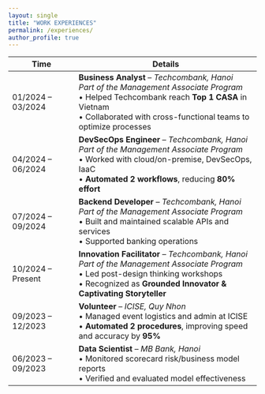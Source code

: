 ```yaml
---
layout: single
title: "WORK EXPERIENCES"
permalink: /experiences/
author_profile: true
---
```


[//]: # (## Work Experience)

| Time               | Details                                                                                                                                  |
|--------------------|------------------------------------------------------------------------------------------------------------------------------------------|
| 01/2024 – 03/2024  | **Business Analyst** – *Techcombank, Hanoi*  <br>*Part of the Management Associate Program*  <br>• Helped Techcombank reach **Top 1 CASA** in Vietnam  <br>• Collaborated with cross-functional teams to optimize processes |
| 04/2024 – 06/2024  | **DevSecOps Engineer** – *Techcombank, Hanoi*  <br>*Part of the Management Associate Program*  <br>• Worked with cloud/on-premise, DevSecOps, IaaC  <br>• **Automated 2 workflows**, reducing **80% effort** |
| 07/2024 – 09/2024  | **Backend Developer** – *Techcombank, Hanoi*  <br>*Part of the Management Associate Program*  <br>• Built and maintained scalable APIs and services  <br>• Supported banking operations |
| 10/2024 – Present  | **Innovation Facilitator** – *Techcombank, Hanoi*  <br>*Part of the Management Associate Program*  <br>• Led post-design thinking workshops  <br>• Recognized as **Grounded Innovator & Captivating Storyteller** |
| 09/2023 – 12/2023  | **Volunteer** – *ICISE, Quy Nhon*  <br>• Managed event logistics and admin at ICISE  <br>• **Automated 2 procedures**, improving speed and accuracy by **95%** |
| 06/2023 – 09/2023  | **Data Scientist** – *MB Bank, Hanoi*  <br>• Monitored scorecard risk/business model reports  <br>• Verified and evaluated model effectiveness |
